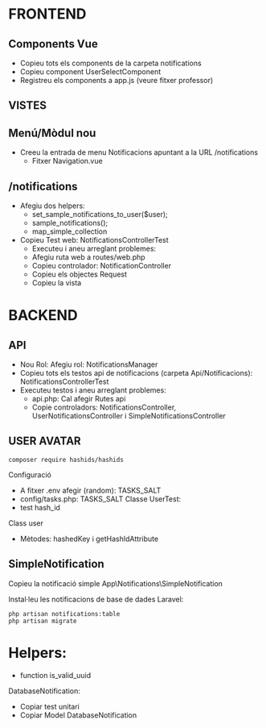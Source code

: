 # FRONTEND

## Components Vue

- Copieu tots els components de la carpeta notifications
- Copieu component UserSelectComponent
- Registreu els components a app.js (veure fitxer professor)
 
## VISTES

## Menú/Mòdul nou
- Creeu la entrada de menu Notificacions apuntant a la URL /notifications
   - Fitxer Navigation.vue

## /notifications

- Afegiu dos helpers:
  - set_sample_notifications_to_user($user);
  - sample_notifications();
  - map_simple_collection
- Copieu Test web: NotificationsControllerTest
  - Executeu i aneu arreglant problemes:
  - Afegiu ruta web a routes/web.php
  - Copieu controlador: NotificationController
  - Copieu els objectes Request
  - Copieu la vista

# BACKEND

## API
- Nou Rol: Afegiu rol: NotificationsManager
- Copieu tots els testos api de notificacions (carpeta Api/Notificacions): NotificationsControllerTest
- Executeu testos i aneu arreglant problemes:
  - api.php: Cal afegir Rutes api 
  - Copie controladors: NotificationsController, UserNotificationsController i SimpleNotificationsController
## USER AVATAR

```
composer require hashids/hashids
```

Configuració
- A fitxer .env afegir (random): TASKS_SALT
- config/tasks.php: TASKS_SALT
Classe UserTest:
- test hash_id

Class user
- Mètodes: hashedKey i getHashIdAttribute

## SimpleNotification

Copieu la notificació simple App\Notifications\SimpleNotification

Instal·leu les notificacions de base de dades Laravel:

```
php artisan notifications:table
php artisan migrate
```


# Helpers:

- function is_valid_uuid

DatabaseNotification:
- Copiar test unitari
- Copiar Model DatabaseNotification
